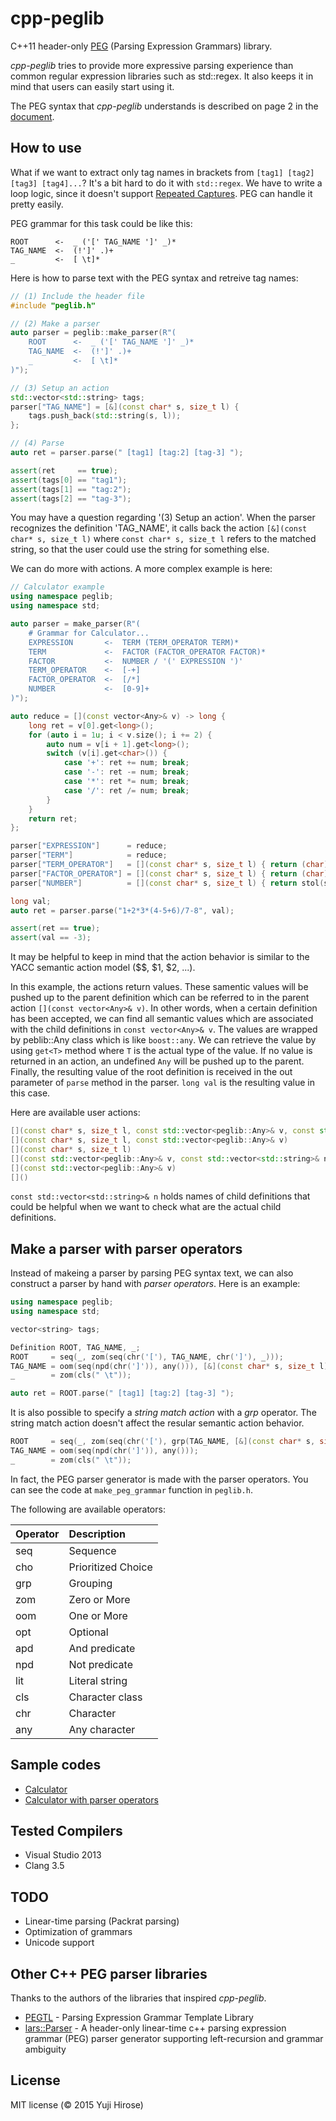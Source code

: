 cpp-peglib
==========

C++11 header-only [PEG](http://en.wikipedia.org/wiki/Parsing_expression_grammar) (Parsing Expression Grammars) library.

*cpp-peglib* tries to provide more expressive parsing experience than common regular expression libraries such as std::regex. It also keeps it in mind that users can easily start using it.

The PEG syntax that *cpp-peglib* understands is described on page 2 in the [document](http://pdos.csail.mit.edu/papers/parsing:popl04.pdf).

How to use
----------

What if we want to extract only tag names in brackets from ` [tag1] [tag2] [tag3] [tag4]... `? It's a bit hard to do it with `std::regex`. We have to write a loop logic, since it doesn't support [Repeated Captures](http://www.boost.org/doc/libs/1_57_0/libs/regex/doc/html/boost_regex/captures.html#boost_regex.captures.repeated_captures). PEG can handle it pretty easily.

PEG grammar for this task could be like this:

```
ROOT      <-  _ ('[' TAG_NAME ']' _)*
TAG_NAME  <-  (!']' .)+
_         <-  [ \t]*
```

Here is how to parse text with the PEG syntax and retreive tag names:


```c++
// (1) Include the header file
#include "peglib.h"

// (2) Make a parser
auto parser = peglib::make_parser(R"(
    ROOT      <-  _ ('[' TAG_NAME ']' _)*
    TAG_NAME  <-  (!']' .)+
    _         <-  [ \t]*
)");

// (3) Setup an action
std::vector<std::string> tags;
parser["TAG_NAME"] = [&](const char* s, size_t l) {
    tags.push_back(std::string(s, l));
};

// (4) Parse
auto ret = parser.parse(" [tag1] [tag:2] [tag-3] ");

assert(ret     == true);
assert(tags[0] == "tag1");
assert(tags[1] == "tag:2");
assert(tags[2] == "tag-3");
```

You may have a question regarding '(3) Setup an action'. When the parser recognizes the definition 'TAG_NAME', it calls back the action `[&](const char* s, size_t l)` where `const char* s, size_t l` refers to the matched string, so that the user could use the string for something else.

We can do more with actions. A more complex example is here:

```c++
// Calculator example
using namespace peglib;
using namespace std;

auto parser = make_parser(R"(
    # Grammar for Calculator...
    EXPRESSION       <-  TERM (TERM_OPERATOR TERM)*
    TERM             <-  FACTOR (FACTOR_OPERATOR FACTOR)*
    FACTOR           <-  NUMBER / '(' EXPRESSION ')'
    TERM_OPERATOR    <-  [-+]
    FACTOR_OPERATOR  <-  [/*]
    NUMBER           <-  [0-9]+
)");

auto reduce = [](const vector<Any>& v) -> long {
    long ret = v[0].get<long>();
    for (auto i = 1u; i < v.size(); i += 2) {
        auto num = v[i + 1].get<long>();
        switch (v[i].get<char>()) {
            case '+': ret += num; break;
            case '-': ret -= num; break;
            case '*': ret *= num; break;
            case '/': ret /= num; break;
        }
    }
    return ret;
};

parser["EXPRESSION"]      = reduce;
parser["TERM"]            = reduce;
parser["TERM_OPERATOR"]   = [](const char* s, size_t l) { return (char)*s; };
parser["FACTOR_OPERATOR"] = [](const char* s, size_t l) { return (char)*s; };
parser["NUMBER"]          = [](const char* s, size_t l) { return stol(string(s, l), nullptr, 10); };

long val;
auto ret = parser.parse("1+2*3*(4-5+6)/7-8", val);

assert(ret == true);
assert(val == -3);
```

It may be helpful to keep in mind that the action behavior is similar to the YACC semantic action model ($$, $1, $2, ...).

In this example, the actions return values. These samentic values will be pushed up to the parent definition which can be referred to in the parent action `[](const vector<Any>& v)`. In other words, when a certain definition has been accepted, we can find all semantic values which are associated with the child definitions in `const vector<Any>& v`. The values are wrapped by peblib::Any class which is like `boost::any`. We can retrieve the value by using `get<T>` method where `T` is the actual type of the value. If no value is returned in an action, an undefined `Any` will be pushed up to the parent. Finally, the resulting value of the root definition is received in the out parameter of `parse` method in the parser. `long val` is the resulting value in this case.

Here are available user actions:

```c++
[](const char* s, size_t l, const std::vector<peglib::Any>& v, const std::vector<std::string>& n)
[](const char* s, size_t l, const std::vector<peglib::Any>& v)
[](const char* s, size_t l)
[](const std::vector<peglib::Any>& v, const std::vector<std::string>& n)
[](const std::vector<peglib::Any>& v)
[]()
```

`const std::vector<std::string>& n` holds names of child definitions that could be helpful when we want to check what are the actual child definitions.

Make a parser with parser operators
-----------------------------------

Instead of makeing a parser by parsing PEG syntax text, we can also construct a parser by hand with *parser operators*. Here is an example:

```c++
using namespace peglib;
using namespace std;

vector<string> tags;

Definition ROOT, TAG_NAME, _;
ROOT     = seq(_, zom(seq(chr('['), TAG_NAME, chr(']'), _)));
TAG_NAME = oom(seq(npd(chr(']')), any())), [&](const char* s, size_t l) { tags.push_back(string(s, l)); };
_        = zom(cls(" \t"));

auto ret = ROOT.parse(" [tag1] [tag:2] [tag-3] ");
```

It is also possible to specify a *string match action* with a *grp* operator. The string match action doesn't affect the resular semantic action behavior.

```c++
ROOT     = seq(_, zom(seq(chr('['), grp(TAG_NAME, [&](const char* s, size_t l) { tags.push_back(string(s, l)); }), chr(']'), _)));
TAG_NAME = oom(seq(npd(chr(']')), any()));
_        = zom(cls(" \t"));
```

In fact, the PEG parser generator is made with the parser operators. You can see the code at `make_peg_grammar` function in `peglib.h`.

The following are available operators:

| Operator | Description        |
|:---------|:-------------------|
| seq      | Sequence           |
| cho      | Prioritized Choice |
| grp      | Grouping           |
| zom      | Zero or More       |
| oom      | One or More        |
| opt      | Optional           |
| apd      | And predicate      |
| npd      | Not predicate      |
| lit      | Literal string     |
| cls      | Character class    |
| chr      | Character          |
| any      | Any character      |

Sample codes
------------

  * [Calculator](https://github.com/yhirose/cpp-peglib/blob/master/example/calc.cc)
  * [Calculator with parser operators](https://github.com/yhirose/cpp-peglib/blob/master/example/calc2.cc)

Tested Compilers
----------------

  * Visual Studio 2013
  * Clang 3.5

TODO
----

  * Linear-time parsing (Packrat parsing)
  * Optimization of grammars
  * Unicode support

Other C++ PEG parser libraries
------------------------------

Thanks to the authors of the libraries that inspired *cpp-peglib*.

 * [PEGTL](https://github.com/ColinH/PEGTL) - Parsing Expression Grammar Template Library
 * [lars::Parser](https://github.com/TheLartians/Parser) - A header-only linear-time c++ parsing expression grammar (PEG) parser generator supporting left-recursion and grammar ambiguity


License
-------

MIT license (© 2015 Yuji Hirose)
